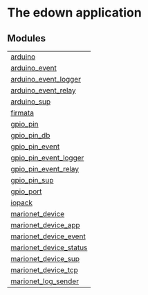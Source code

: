 

# The edown application #


## Modules ##


<table width="100%" border="0" summary="list of modules">
<tr><td><a href="http://github.com/hiroeorz17/RaspberryPiGPIO/blob/tcp/doc/arduino.md" class="module">arduino</a></td></tr>
<tr><td><a href="http://github.com/hiroeorz17/RaspberryPiGPIO/blob/tcp/doc/arduino_event.md" class="module">arduino_event</a></td></tr>
<tr><td><a href="http://github.com/hiroeorz17/RaspberryPiGPIO/blob/tcp/doc/arduino_event_logger.md" class="module">arduino_event_logger</a></td></tr>
<tr><td><a href="http://github.com/hiroeorz17/RaspberryPiGPIO/blob/tcp/doc/arduino_event_relay.md" class="module">arduino_event_relay</a></td></tr>
<tr><td><a href="http://github.com/hiroeorz17/RaspberryPiGPIO/blob/tcp/doc/arduino_sup.md" class="module">arduino_sup</a></td></tr>
<tr><td><a href="http://github.com/hiroeorz17/RaspberryPiGPIO/blob/tcp/doc/firmata.md" class="module">firmata</a></td></tr>
<tr><td><a href="http://github.com/hiroeorz17/RaspberryPiGPIO/blob/tcp/doc/gpio_pin.md" class="module">gpio_pin</a></td></tr>
<tr><td><a href="http://github.com/hiroeorz17/RaspberryPiGPIO/blob/tcp/doc/gpio_pin_db.md" class="module">gpio_pin_db</a></td></tr>
<tr><td><a href="http://github.com/hiroeorz17/RaspberryPiGPIO/blob/tcp/doc/gpio_pin_event.md" class="module">gpio_pin_event</a></td></tr>
<tr><td><a href="http://github.com/hiroeorz17/RaspberryPiGPIO/blob/tcp/doc/gpio_pin_event_logger.md" class="module">gpio_pin_event_logger</a></td></tr>
<tr><td><a href="http://github.com/hiroeorz17/RaspberryPiGPIO/blob/tcp/doc/gpio_pin_event_relay.md" class="module">gpio_pin_event_relay</a></td></tr>
<tr><td><a href="http://github.com/hiroeorz17/RaspberryPiGPIO/blob/tcp/doc/gpio_pin_sup.md" class="module">gpio_pin_sup</a></td></tr>
<tr><td><a href="http://github.com/hiroeorz17/RaspberryPiGPIO/blob/tcp/doc/gpio_port.md" class="module">gpio_port</a></td></tr>
<tr><td><a href="http://github.com/hiroeorz17/RaspberryPiGPIO/blob/tcp/doc/iopack.md" class="module">iopack</a></td></tr>
<tr><td><a href="http://github.com/hiroeorz17/RaspberryPiGPIO/blob/tcp/doc/marionet_device.md" class="module">marionet_device</a></td></tr>
<tr><td><a href="http://github.com/hiroeorz17/RaspberryPiGPIO/blob/tcp/doc/marionet_device_app.md" class="module">marionet_device_app</a></td></tr>
<tr><td><a href="http://github.com/hiroeorz17/RaspberryPiGPIO/blob/tcp/doc/marionet_device_event.md" class="module">marionet_device_event</a></td></tr>
<tr><td><a href="http://github.com/hiroeorz17/RaspberryPiGPIO/blob/tcp/doc/marionet_device_status.md" class="module">marionet_device_status</a></td></tr>
<tr><td><a href="http://github.com/hiroeorz17/RaspberryPiGPIO/blob/tcp/doc/marionet_device_sup.md" class="module">marionet_device_sup</a></td></tr>
<tr><td><a href="http://github.com/hiroeorz17/RaspberryPiGPIO/blob/tcp/doc/marionet_device_tcp.md" class="module">marionet_device_tcp</a></td></tr>
<tr><td><a href="http://github.com/hiroeorz17/RaspberryPiGPIO/blob/tcp/doc/marionet_log_sender.md" class="module">marionet_log_sender</a></td></tr></table>


